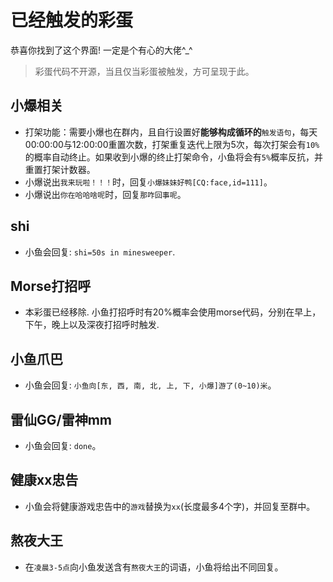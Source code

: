 # 已经触发的彩蛋

恭喜你找到了这个界面! 一定是个有心的大佬^\_^

> 彩蛋代码不开源，当且仅当彩蛋被触发，方可呈现于此。

## 小爆相关

+   打架功能：需要小爆也在群内，且自行设置好**能够构成循环的**`触发语句`，每天00:00:00与12:00:00重置次数，打架重复迭代上限为5次，每次打架会有`10%`的概率自动终止。如果收到小爆的终止打架命令，小鱼将会有`5%`概率反抗，并重置打架计数器。
+   小爆说出`我来玩啦！！！`时，回复`小爆妹妹好鸭[CQ:face,id=111]`。
+   小爆说出`你在哈哈啥呢`时，回复`那咋回事呢`。

## shi
+   小鱼会回复: `shi=50s in minesweeper`.

## Morse打招呼 
+   本彩蛋已经移除. 小鱼打招呼时有20%概率会使用morse代码，分别在早上，下午，晚上以及深夜打招呼时触发.

## 小鱼爪巴
+   小鱼会回复: `小鱼向[东, 西, 南, 北, 上, 下, 小爆]游了(0~10)米`。

## 雷仙GG/雷神mm
+   小鱼会回复: `done`。

## 健康xx忠告
+   小鱼会将健康游戏忠告中的`游戏`替换为`xx`(长度最多4个字)，并回复至群中。

## 熬夜大王
+   在`凌晨3-5点`向小鱼发送含有`熬夜大王`的词语，小鱼将给出不同回复。

